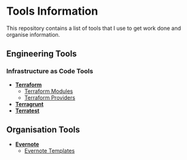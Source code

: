 # Tools Information
This repository contains a list of tools that I use to get work done and
organise information.

## Engineering Tools

### Infrastructure as Code Tools

* __[Terraform](https://www.terraform.io/)__
  * [Terraform Modules](https://www.terraform.io/docs/modules/index.html)
  * [Terraform Providers](https://www.terraform.io/docs/providers/index.html)
* __[Terragrunt](https://terragrunt.gruntwork.io/)__
* __[Terratest](https://terratest.gruntwork.io/)__

## Organisation Tools

* __[Evernote](https://evernote.com/)__
  * [Evernote Templates](https://evernote.com/templates)
